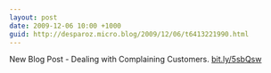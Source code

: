 ```yaml
---
layout: post
date: 2009-12-06 10:00 +1000
guid: http://desparoz.micro.blog/2009/12/06/t6413221990.html
---
```

New Blog Post - Dealing with Complaining Customers. [bit.ly/5sbQsw](http://bit.ly/5sbQsw)
